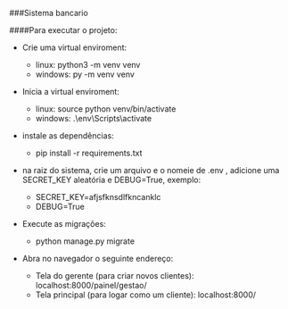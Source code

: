 ###Sistema bancario 


####Para executar o projeto:

* Crie uma virtual enviroment:
    * linux: python3 -m venv venv
    * windows: py -m venv venv
  
* Inicia a virtual enviroment:
    * linux: source python venv/bin/activate
    * windows: .\env\Scripts\activate
  
* instale as dependências:
    * pip install -r requirements.txt
  
* na raiz do sistema, crie um arquivo e o nomeie de .env , adicione uma SECRET_KEY aleatória e DEBUG=True, exemplo:
    * SECRET_KEY=afjsfknsdlfkncanklc
    * DEBUG=True 

* Execute as migrações:
    * python manage.py migrate
  
* Abra no navegador o seguinte endereço:
  * Tela do gerente (para criar novos clientes): localhost:8000/painel/gestao/ 
  * Tela principal (para logar como um cliente): localhost:8000/